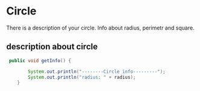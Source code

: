# Circle
There is a description of your circle. Info about radius, perimetr and square.
## description about circle
```java
 public void getInfo() {

        System.out.println("--------Circle info---------");
        System.out.println("radius: " + radius);
    }
```